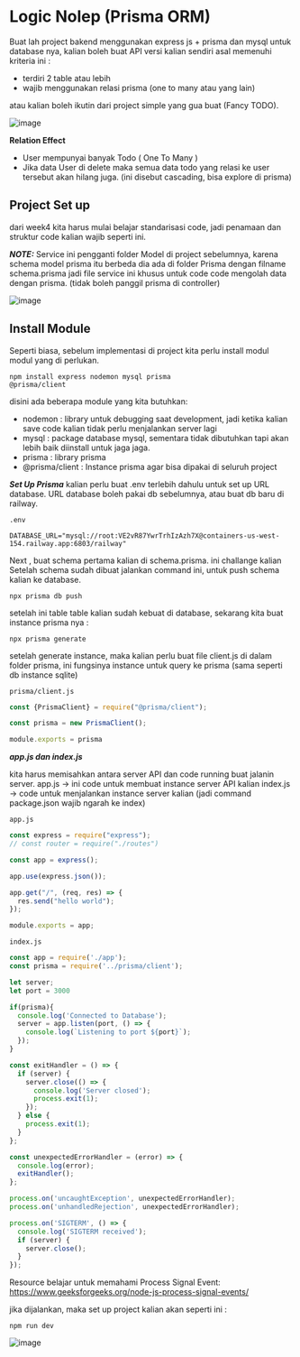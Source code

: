 # Logic Nolep (Prisma ORM)

Buat lah project bakend menggunakan express js + prisma dan mysql untuk database nya, kalian boleh buat API versi kalian sendiri asal memenuhi kriteria ini :

- terdiri 2 table atau lebih
- wajib menggunakan relasi prisma (one to many atau yang lain)

atau kalian boleh ikutin dari project simple yang gua buat (Fancy TODO).

![image](https://github.com/user-attachments/assets/2f373a45-f4e7-403b-88b9-25aae6081834)


**Relation Effect**
- User mempunyai banyak Todo ( One To Many )
- Jika data User di delete maka semua data todo yang relasi ke user tersebut akan hilang juga. (ini disebut cascading, bisa explore di prisma)

## Project Set up
dari week4 kita harus mulai belajar standarisasi code, jadi penamaan dan struktur code kalian wajib seperti ini.

***NOTE:***
Service ini pengganti folder Model di project sebelumnya, karena schema model prisma itu berbeda dia ada di folder Prisma  dengan filname schema.prisma
jadi file service ini khusus untuk code code mengolah data dengan prisma. (tidak boleh panggil prisma di controller)

![image](https://github.com/user-attachments/assets/002e6866-365a-467f-a35e-64f28beadc29)

## Install Module
Seperti biasa, sebelum implementasi di project kita perlu install modul modul yang di perlukan.
```
npm install express nodemon mysql prisma 
@prisma/client
```

disini ada beberapa module yang kita butuhkan:
- nodemon : library untuk debugging saat development, jadi ketika kalian save code kalian tidak perlu menjalankan server lagi
- mysql : package database mysql, sementara tidak dibutuhkan tapi akan lebih baik diinstall untuk jaga jaga.
- prisma : library prisma
- @prisma/client : Instance prisma agar bisa dipakai di seluruh project


***Set Up Prisma***
kalian perlu buat .env terlebih dahulu untuk set up URL database.
URL database boleh pakai db sebelumnya, atau buat db baru di railway.

`.env`
```
DATABASE_URL="mysql://root:VE2vR87YwrTrhIzAzh7X@containers-us-west-154.railway.app:6803/railway"
```

Next , buat schema pertama kalian di schema.prisma. ini challange kalian 
Setelah schema sudah dibuat jalankan command ini, untuk push schema kalian ke database.
```
npx prisma db push
```

setelah ini table table kalian sudah kebuat di database, sekarang kita buat instance prisma nya :
```
npx prisma generate
```

setelah generate instance, maka kalian perlu buat file client.js di dalam folder prisma, ini fungsinya instance untuk query ke prisma (sama seperti db instance sqlite)

`prisma/client.js`
```js
const {PrismaClient} = require("@prisma/client");

const prisma = new PrismaClient();

module.exports = prisma
```

***app.js dan index.js***

kita harus memisahkan antara server API dan code running buat jalanin server.
app.js -> ini code untuk membuat instance server API kalian
index.js -> code untuk menjalankan instance server kalian (jadi command package.json wajib ngarah ke index)

`app.js`
```js
const express = require("express");
// const router = require("./routes")

const app = express();

app.use(express.json());

app.get("/", (req, res) => {
  res.send("hello world");
});

module.exports = app;
```

`index.js`
```js
const app = require('./app');
const prisma = require('../prisma/client');

let server;
let port = 3000

if(prisma){
  console.log('Connected to Database');
  server = app.listen(port, () => {
    console.log(`Listening to port ${port}`);
  });
}

const exitHandler = () => {
  if (server) {
    server.close(() => {
      console.log('Server closed');
      process.exit(1);
    });
  } else {
    process.exit(1);
  }
};

const unexpectedErrorHandler = (error) => {
  console.log(error);
  exitHandler();
};

process.on('uncaughtException', unexpectedErrorHandler);
process.on('unhandledRejection', unexpectedErrorHandler);

process.on('SIGTERM', () => {
  console.log('SIGTERM received');
  if (server) {
    server.close();
  }
});
```

Resource belajar untuk memahami Process Signal Event:
https://www.geeksforgeeks.org/node-js-process-signal-events/


jika dijalankan, maka set up project kalian akan seperti ini :
```
npm run dev
```

![image](https://github.com/user-attachments/assets/0f86a8ca-fe49-4cd9-8837-69295fccce8f)
